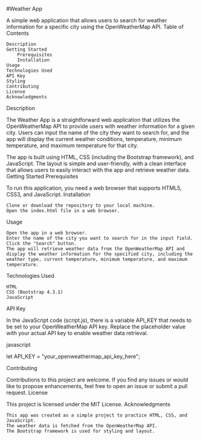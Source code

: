 #Weather App

A simple web application that allows users to search for weather information for a specific city using the OpenWeatherMap API.
Table of Contents

    Description
    Getting Started
        Prerequisites
        Installation
    Usage
    Technologies Used
    API Key
    Styling
    Contributing
    License
    Acknowledgments

Description

The Weather App is a straightforward web application that utilizes the OpenWeatherMap API to provide users with weather information for a given city. Users can input the name of the city they want to search for, and the app will display the current weather conditions, temperature, minimum temperature, and maximum temperature for that city.

The app is built using HTML, CSS (including the Bootstrap framework), and JavaScript. The layout is simple and user-friendly, with a clean interface that allows users to easily interact with the app and retrieve weather data.
Getting Started
Prerequisites

To run this application, you need a web browser that supports HTML5, CSS3, and JavaScript.
Installation

    Clone or download the repository to your local machine.
    Open the index.html file in a web browser.

Usage

    Open the app in a web browser.
    Enter the name of the city you want to search for in the input field.
    Click the "Search" button.
    The app will retrieve weather data from the OpenWeatherMap API and display the weather information for the specified city, including the weather type, current temperature, minimum temperature, and maximum temperature.

Technologies Used

    HTML
    CSS (Bootstrap 4.3.1)
    JavaScript

API Key

In the JavaScript code (script.js), there is a variable API_KEY that needs to be set to your OpenWeatherMap API key. Replace the placeholder value with your actual API key to enable weather data retrieval.

javascript

let API_KEY = "your_openweathermap_api_key_here";


Contributing

Contributions to this project are welcome. If you find any issues or would like to propose enhancements, feel free to open an issue or submit a pull request.
License

This project is licensed under the MIT License.
Acknowledgments

    This app was created as a simple project to practice HTML, CSS, and JavaScript.
    The weather data is fetched from the OpenWeatherMap API.
    The Bootstrap framework is used for styling and layout.
